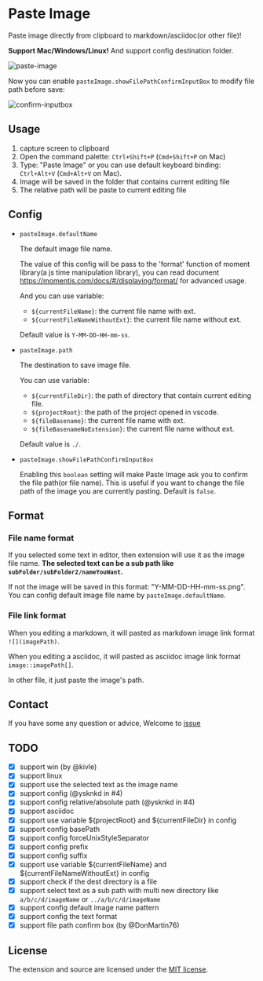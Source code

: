 # Paste Image

Paste image directly from clipboard to markdown/asciidoc(or other file)!

**Support Mac/Windows/Linux!** And support config destination folder.

![paste-image](./res/vscode-paste-image.gif)

Now you can enable `pasteImage.showFilePathConfirmInputBox` to modify file path before save:

![confirm-inputbox](./res/confirm-inputbox.png)

## Usage

1. capture screen to clipboard
2. Open the command palette: `Ctrl+Shift+P` (`Cmd+Shift+P` on Mac)
3. Type: "Paste Image" or you can use default keyboard binding: `Ctrl+Alt+V` (`Cmd+Alt+V` on Mac).
4. Image will be saved in the folder that contains current editing file
5. The relative path will be paste to current editing file 

## Config

- `pasteImage.defaultName`

    The default image file name.

    The value of this config will be pass to the 'format' function of moment library(a js time manipulation library), you can read document https://momentjs.com/docs/#/displaying/format/ for advanced usage.

    And you can use variable:

    - `${currentFileName}`: the current file name with ext.
    - `${currentFileNameWithoutExt}`: the current file name without ext.

    Default value is `Y-MM-DD-HH-mm-ss`.

- `pasteImage.path`

    The destination to save image file.
    
    You can use variable:
    
    - `${currentFileDir}`: the path of directory that contain current editing file. 
    - `${projectRoot}`: the path of the project opened in vscode.
    - `${fileBasename}`: the current file name with ext.
    - `${fileBasenameNoExtension}`: the current file name without ext.

    Default value is `./`.

- `pasteImage.showFilePathConfirmInputBox`

    Enabling this `boolean` setting will make Paste Image ask you to confirm the file path(or file name). This is useful if you want to change the file path of the image you are currently pasting. Default is `false`.

## Format

### File name format

If you selected some text in editor, then extension will use it as the image file name. **The selected text can be a sub path like `subFolder/subFolder2/nameYouWant`.**

If not the image will be saved in this format: "Y-MM-DD-HH-mm-ss.png". You can config default image file name by `pasteImage.defaultName`.

### File link format

When you editing a markdown, it will pasted as markdown image link format `![](imagePath)`.

When you editing a asciidoc, it will pasted as asciidoc image link format `image::imagePath[]`.

In other file, it just paste the image's path.

## Contact

If you have some any question or advice, Welcome to [issue](https://github.com/mushanshitiancai/vscode-paste-image/issues)

## TODO

- [x] support win (by @kivle)
- [x] support linux
- [x] support use the selected text as the image name
- [x] support config (@ysknkd in #4)
- [x] support config relative/absolute path (@ysknkd in #4)
- [x] support asciidoc
- [x] support use variable ${projectRoot} and ${currentFileDir} in config
- [x] support config basePath
- [x] support config forceUnixStyleSeparator
- [x] support config prefix
- [x] support config suffix
- [x] support use variable ${currentFileName} and ${currentFileNameWithoutExt} in config
- [x] support check if the dest directory is a file
- [x] support select text as a sub path with multi new directory like `a/b/c/d/imageName` or `../a/b/c/d/imageName`
- [x] support config default image name pattern
- [x] support config the text format
- [x] support file path confirm box (by @DonMartin76)

## License

The extension and source are licensed under the [MIT license](LICENSE.txt).

